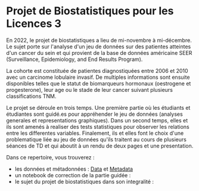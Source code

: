 # Projet de Biostatistiques pour les Licences 3 

En 2022, le projet de biostatistiques a lieu de mi-novembre à mi-décembre. Le sujet porte sur l'analyse d'un jeu de données sur des patientes atteintes d'un cancer du sein et qui provient de la base de données américaine SEER (Surveillance, Epidemiology, and End Results Program). 

La cohorte est constituée de patientes diagnostiquées entre 2006 et 2010 avec un carcinome lobulaire invasif. De multiples informations sont ensuite disponibles telles que le statut de biomarqueurs hormonaux (oestrogene et progesterone), leur age ou le stade de leur cancer suivant plusieurs classifications TNM. 

Le projet se déroule en trois temps. Une première partie où les étudiants et étudiantes sont guidé.es pour appréhender le jeu de données (analyses generales et representations graphiques). Dans un second temps, elles et ils sont amenés à realiser des tests statistiques pour observer les relations entre les differentes variables. Finalement, ils et elles font le choix d'une problematique liée au jeu de données qu'ils traitent au cours de plusieurs séances de TD et qui aboutit à un rendu de deux pages et une presentation. 

Dans ce repertoire, vous trouverez : 
  - les données et métadonnées : [Data](./SEER_breast_cancer.csv) et [Metadata](./metadata_SEER_breast_cancer.csv)
  - un notebook de correction de la partie guidée : 
  - le sujet du projet de biostatistiques dans son integralité : 
